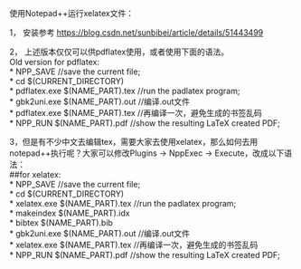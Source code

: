 
使用Notepad++运行xelatex文件：

1， 安装参考
https://blog.csdn.net/sunbibei/article/details/51443499

2， 上述版本仅仅可以供pdflatex使用，或者使用下面的语法。  
  Old version for pdflatex:    
    * NPP_SAVE                           //save the current file;  
    * cd $(CURRENT_DIRECTORY)   
    * pdflatex.exe  $(NAME_PART).tex     //run the padlatex program;  
    * gbk2uni.exe $(NAME_PART).out //编译.out文件  
    * pdflatex.exe  $(NAME_PART).tex //再编译一次，避免生成的书签乱码  
    * NPP_RUN $(NAME_PART).pdf           //show the resulting LaTeX created PDF;  

3，但是有不少中文去编辑tex，需要大家去使用xelatex，那么如何去用notepad++执行呢？大家可以修改Plugins -> NppExec -> Execute，改成以下语法：  
  ##for xelatex:    
    * NPP_SAVE                           //save the current file;  
    * cd $(CURRENT_DIRECTORY)   
    * xelatex.exe  $(NAME_PART).tex     //run the padlatex program;  
    * makeindex $(NAME_PART).idx  
    * bibtex $(NAME_PART).bib  
    * gbk2uni.exe $(NAME_PART).out //编译.out文件  
    * xelatex.exe  $(NAME_PART).tex //再编译一次，避免生成的书签乱码  
    * NPP_RUN $(NAME_PART).pdf           //show the resulting LaTeX created PDF;  


